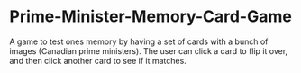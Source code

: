 # Prime-Minister-Memory-Card-Game
A game to test ones memory by having a set of cards with a bunch of images (Canadian prime ministers). The user can click a card to flip it over, and then click another card to see if it matches.
